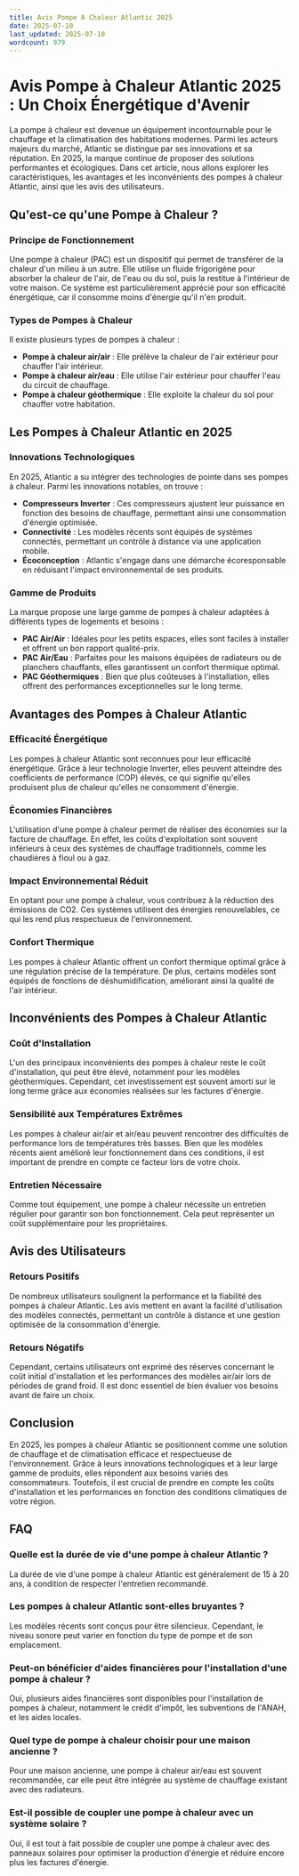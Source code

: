 ```yaml
---
title: Avis Pompe A Chaleur Atlantic 2025
date: 2025-07-10
last_updated: 2025-07-10
wordcount: 979
---
```


# Avis Pompe à Chaleur Atlantic 2025 : Un Choix Énergétique d'Avenir

La pompe à chaleur est devenue un équipement incontournable pour le chauffage et la climatisation des habitations modernes. Parmi les acteurs majeurs du marché, Atlantic se distingue par ses innovations et sa réputation. En 2025, la marque continue de proposer des solutions performantes et écologiques. Dans cet article, nous allons explorer les caractéristiques, les avantages et les inconvénients des pompes à chaleur Atlantic, ainsi que les avis des utilisateurs.

## Qu'est-ce qu'une Pompe à Chaleur ?

### Principe de Fonctionnement

Une pompe à chaleur (PAC) est un dispositif qui permet de transférer de la chaleur d'un milieu à un autre. Elle utilise un fluide frigorigène pour absorber la chaleur de l'air, de l'eau ou du sol, puis la restitue à l'intérieur de votre maison. Ce système est particulièrement apprécié pour son efficacité énergétique, car il consomme moins d'énergie qu'il n'en produit.

### Types de Pompes à Chaleur

Il existe plusieurs types de pompes à chaleur :

- **Pompe à chaleur air/air** : Elle prélève la chaleur de l'air extérieur pour chauffer l'air intérieur.
- **Pompe à chaleur air/eau** : Elle utilise l'air extérieur pour chauffer l'eau du circuit de chauffage.
- **Pompe à chaleur géothermique** : Elle exploite la chaleur du sol pour chauffer votre habitation.

## Les Pompes à Chaleur Atlantic en 2025

### Innovations Technologiques

En 2025, Atlantic a su intégrer des technologies de pointe dans ses pompes à chaleur. Parmi les innovations notables, on trouve :

- **Compresseurs Inverter** : Ces compresseurs ajustent leur puissance en fonction des besoins de chauffage, permettant ainsi une consommation d'énergie optimisée.
- **Connectivité** : Les modèles récents sont équipés de systèmes connectés, permettant un contrôle à distance via une application mobile.
- **Écoconception** : Atlantic s'engage dans une démarche écoresponsable en réduisant l'impact environnemental de ses produits.

### Gamme de Produits

La marque propose une large gamme de pompes à chaleur adaptées à différents types de logements et besoins :

- **PAC Air/Air** : Idéales pour les petits espaces, elles sont faciles à installer et offrent un bon rapport qualité-prix.
- **PAC Air/Eau** : Parfaites pour les maisons équipées de radiateurs ou de planchers chauffants, elles garantissent un confort thermique optimal.
- **PAC Géothermiques** : Bien que plus coûteuses à l'installation, elles offrent des performances exceptionnelles sur le long terme.

## Avantages des Pompes à Chaleur Atlantic

### Efficacité Énergétique

Les pompes à chaleur Atlantic sont reconnues pour leur efficacité énergétique. Grâce à leur technologie Inverter, elles peuvent atteindre des coefficients de performance (COP) élevés, ce qui signifie qu'elles produisent plus de chaleur qu'elles ne consomment d'énergie.

### Économies Financières

L'utilisation d'une pompe à chaleur permet de réaliser des économies sur la facture de chauffage. En effet, les coûts d'exploitation sont souvent inférieurs à ceux des systèmes de chauffage traditionnels, comme les chaudières à fioul ou à gaz.

### Impact Environnemental Réduit

En optant pour une pompe à chaleur, vous contribuez à la réduction des émissions de CO2. Ces systèmes utilisent des énergies renouvelables, ce qui les rend plus respectueux de l'environnement.

### Confort Thermique

Les pompes à chaleur Atlantic offrent un confort thermique optimal grâce à une régulation précise de la température. De plus, certains modèles sont équipés de fonctions de déshumidification, améliorant ainsi la qualité de l'air intérieur.

## Inconvénients des Pompes à Chaleur Atlantic

### Coût d'Installation

L'un des principaux inconvénients des pompes à chaleur reste le coût d'installation, qui peut être élevé, notamment pour les modèles géothermiques. Cependant, cet investissement est souvent amorti sur le long terme grâce aux économies réalisées sur les factures d'énergie.

### Sensibilité aux Températures Extrêmes

Les pompes à chaleur air/air et air/eau peuvent rencontrer des difficultés de performance lors de températures très basses. Bien que les modèles récents aient amélioré leur fonctionnement dans ces conditions, il est important de prendre en compte ce facteur lors de votre choix.

### Entretien Nécessaire

Comme tout équipement, une pompe à chaleur nécessite un entretien régulier pour garantir son bon fonctionnement. Cela peut représenter un coût supplémentaire pour les propriétaires.

## Avis des Utilisateurs

### Retours Positifs

De nombreux utilisateurs soulignent la performance et la fiabilité des pompes à chaleur Atlantic. Les avis mettent en avant la facilité d'utilisation des modèles connectés, permettant un contrôle à distance et une gestion optimisée de la consommation d'énergie.

### Retours Négatifs

Cependant, certains utilisateurs ont exprimé des réserves concernant le coût initial d'installation et les performances des modèles air/air lors de périodes de grand froid. Il est donc essentiel de bien évaluer vos besoins avant de faire un choix.

## Conclusion

En 2025, les pompes à chaleur Atlantic se positionnent comme une solution de chauffage et de climatisation efficace et respectueuse de l'environnement. Grâce à leurs innovations technologiques et à leur large gamme de produits, elles répondent aux besoins variés des consommateurs. Toutefois, il est crucial de prendre en compte les coûts d'installation et les performances en fonction des conditions climatiques de votre région.

## FAQ

### Quelle est la durée de vie d'une pompe à chaleur Atlantic ?

La durée de vie d'une pompe à chaleur Atlantic est généralement de 15 à 20 ans, à condition de respecter l'entretien recommandé.

### Les pompes à chaleur Atlantic sont-elles bruyantes ?

Les modèles récents sont conçus pour être silencieux. Cependant, le niveau sonore peut varier en fonction du type de pompe et de son emplacement.

### Peut-on bénéficier d'aides financières pour l'installation d'une pompe à chaleur ?

Oui, plusieurs aides financières sont disponibles pour l'installation de pompes à chaleur, notamment le crédit d'impôt, les subventions de l'ANAH, et les aides locales.

### Quel type de pompe à chaleur choisir pour une maison ancienne ?

Pour une maison ancienne, une pompe à chaleur air/eau est souvent recommandée, car elle peut être intégrée au système de chauffage existant avec des radiateurs.

### Est-il possible de coupler une pompe à chaleur avec un système solaire ?

Oui, il est tout à fait possible de coupler une pompe à chaleur avec des panneaux solaires pour optimiser la production d'énergie et réduire encore plus les factures d'énergie.